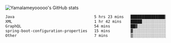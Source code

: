 ![Yamalameyooooo's GitHub stats](https://github-readme-stats.vercel.app/api?username=yamalameyooooo&theme=transparent&show_icons=true\&show=reviews,discussions_started,discussions_answered,prs_merged,prs_merged_percentage)

<!--START_SECTION:waka-->

```txt
Java                                   5 hrs 23 mins   ███████████████▒░░░░░░░░░   61.76 %
XML                                    1 hr 42 mins    █████░░░░░░░░░░░░░░░░░░░░   19.55 %
GraphQL                                54 mins         ██▓░░░░░░░░░░░░░░░░░░░░░░   10.49 %
spring-boot-configuration-properties   15 mins         ▓░░░░░░░░░░░░░░░░░░░░░░░░   02.92 %
Other                                  7 mins          ▒░░░░░░░░░░░░░░░░░░░░░░░░   01.40 %
```

<!--END_SECTION:waka-->
